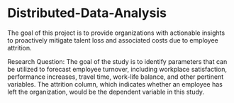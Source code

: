 # Distributed-Data-Analysis
The goal of this project is to provide organizations with actionable insights to proactively mitigate talent loss and associated costs due to employee attrition.

Research Question:
The goal of the study is to identify parameters that can be utilized to forecast employee turnover, including workplace satisfaction, performance increases, travel time, work-life balance, and other pertinent variables. The attrition column, which indicates whether an employee has left the organization, would be the dependent variable in this study.

